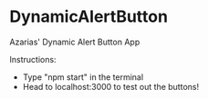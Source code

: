 # DynamicAlertButton
 Azarias' Dynamic Alert Button App

Instructions:
- Type "npm start" in the terminal
- Head to localhost:3000 to test out the buttons!